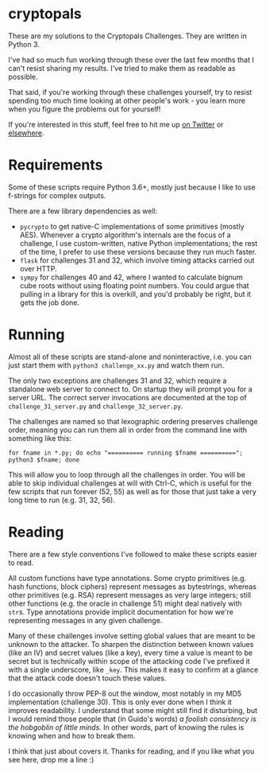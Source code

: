 # cryptopals

These are my solutions to the Cryptopals Challenges. They are written in Python 3.

I've had so much fun working through these over the last few months that I can't resist sharing my results. I've tried to make them as readable as possible.

That said, if you're working through these challenges yourself, try to resist spending too much time looking at other people's work - you learn more when you figure the problems out for yourself!

If you're interested in this stuff, feel free to hit me up [on Twitter](https://twitter.com/elisohl) or [elsewhere](https://eli.sohl.com/contact).


# Requirements

Some of these scripts require Python 3.6+, mostly just because I like to use f-strings for complex outputs.

There are a few library dependencies as well:

* `pycrypto` to get native-C implementations of some primitives (mostly AES). Whenever a crypto algorithm's internals are the focus of a challenge, I use custom-written, native Python implementations; the rest of the time, I prefer to use these versions because they run much faster.
* `flask` for challenges 31 and 32, which involve timing attacks carried out over HTTP.
* `sympy` for challenges 40 and 42, where I wanted to calculate bignum cube roots without using floating point numbers. You could argue that pulling in a library for this is overkill, and you'd probably be right, but it gets the job done.


# Running

Almost all of these scripts are stand-alone and noninteractive, i.e. you can just start them with `python3 challenge_xx.py` and watch them run.

The only two exceptions are challenges 31 and 32, which require a standalone web server to connect to. On startup they will prompt you for a server URL. The correct server invocations are documented at the top of `challenge_31_server.py` and `challenge_32_server.py`.

The challenges are named so that lexographic ordering preserves challenge order, meaning you can run them all in order from the command line with something like this:

`for fname in *.py; do echo "========== running $fname =========="; python3 $fname; done`

This will allow you to loop through all the challenges in order. You will be able to skip individual challenges at will with Ctrl-C, which is useful for the few scripts that run forever (52, 55) as well as for those that just take a very long time to run (e.g. 31, 32, 56).


# Reading

There are a few style conventions I've followed to make these scripts easier to read.

All custom functions have type annotations. Some crypto primitives (e.g. hash functions, block ciphers) represent messages as bytestrings, whereas other primitives (e.g. RSA) represent messages as very large integers; still other functions (e.g. the oracle in challenge 51) might deal natively with `str`s. Type annotations provide implicit documentation for how we're representing messages in any given challenge.

Many of these challenges involve setting global values that are meant to be unknown to the attacker. To sharpen the distinction between known values (like an IV) and secret values (like a key), every time a value is meant to be secret but is technically within scope of the attacking code I've prefixed it with a single underscore, like `_key`. This makes it easy to confirm at a glance that the attack code doesn't touch these values.

I do occasionally throw PEP-8 out the window, most notably in my MD5 implementation (challenge 30). This is only ever done when I think it improves readability. I understand that some might still find it disturbing, but I would remind those people that (in Guido's words) _a foolish consistency is the hobgoblin of little minds._ In other words, part of knowing the rules is knowing when and how to break them.

I think that just about covers it. Thanks for reading, and if you like what you see here, drop me a line :)
